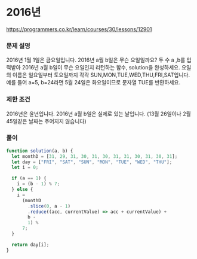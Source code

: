 # 2016년

https://programmers.co.kr/learn/courses/30/lessons/12901

### 문제 설명

2016년 1월 1일은 금요일입니다. 2016년 a월 b일은 무슨 요일일까요? 두 수 a ,b를 입력받아 2016년 a월 b일이 무슨 요일인지 리턴하는 함수, solution을 완성하세요. 요일의 이름은 일요일부터 토요일까지 각각 SUN,MON,TUE,WED,THU,FRI,SAT입니다. 예를 들어 a=5, b=24라면 5월 24일은 화요일이므로 문자열 TUE를 반환하세요.

### 제한 조건

2016년은 윤년입니다.
2016년 a월 b일은 실제로 있는 날입니다. (13월 26일이나 2월 45일같은 날짜는 주어지지 않습니다)

### 풀이

```js
function solution(a, b) {
  let monthD = [31, 29, 31, 30, 31, 30, 31, 31, 30, 31, 30, 31];
  let day = ["FRI", "SAT", "SUN", "MON", "TUE", "WED", "THU"];
  let i = 0;

  if (a == 1) {
    i = (b - 1) % 7;
  } else {
    i =
      (monthD
        .slice(0, a - 1)
        .reduce((acc, currentValue) => acc + currentValue) +
        b -
        1) %
      7;
  }

  return day[i];
}
```
